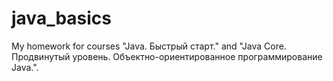 # java_basics
My homework for courses "Java. Быстрый старт." and "Java Core. Продвинутый уровень. Объектно-ориентированное программирование Java.".
